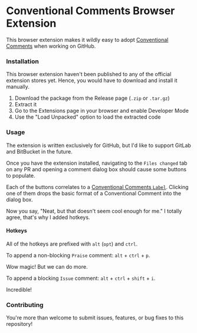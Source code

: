 # Conventional Comments Browser Extension

This browser extension makes it wildly easy to adopt [Conventional Comments][cc] when working on GitHub.

### Installation

This browser extension haven't been published to any of the official extension stores yet. Hence, you would have to download and install it manually.

1. Download the package from the Release page (`.zip` or `.tar.gz`)
2. Extract it
3. Go to the Extensions page in your browser and enable Developer Mode
4. Use the "Load Unpacked" option to load the extracted code

### Usage

The extension is written exclusively for GitHub, but I'd like to support GitLab and BitBucket in the future.

Once you have the extension installed, navigating to the `Files changed` tab on any PR and opening a comment dialog box should cause some buttons to populate.

Each of the buttons correlates to a [Conventional Comments `Label`][cc_labels]. Clicking one of them drops the basic format of a Conventional Comment into the dialog box.

Now you say, "Neat, but that doesn't seem cool enough for me." I totally agree, that's why I added hotkeys.

#### Hotkeys

All of the hotkeys are prefixed with `alt` (`opt`) and `ctrl`.

To append a non-blocking `Praise` comment: `alt` + `ctrl` + `p`.

Wow magic! But we can do more.

To append a blocking `Issue` comment: `alt` + `ctrl` + `shift` + `i`.

Incredible!

### Contributing

You're more than welcome to submit issues, features, or bug fixes to this repository!

[cc]: https://conventionalcomments.org/
[cc_labels]: https://conventionalcomments.org/#labels
